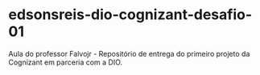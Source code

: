 # edsonsreis-dio-cognizant-desafio-01
Aula do professor Falvojr -  Repositório de entrega do primeiro projeto da Cognizant em parceria com a DIO.
